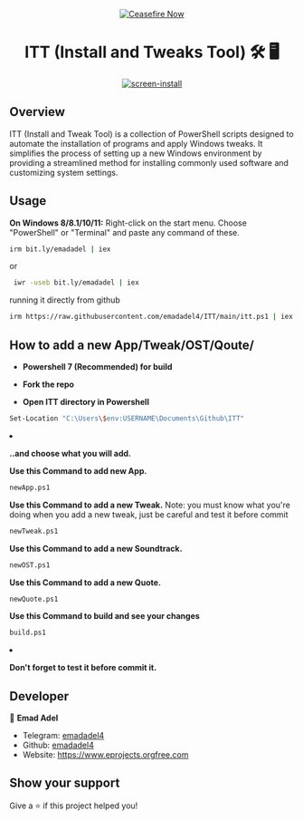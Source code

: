 <p align="center" dir="auto">
  <a href="https://techforpalestine.org/learn-more" rel="nofollow">
    <img src="https://raw.githubusercontent.com/Safouene1/support-palestine-banner/master/StandWithPalestine.svg" alt="Ceasefire Now" style="max-width: 100%;">
  </a>
</p>
  
<h1 align="center">ITT (Install and Tweaks Tool) 🛠️ 🖥️ </h1>

<center>
<a target="_blank" rel="noopener noreferrer" href="https://raw.githubusercontent.com/emadadel4/ITT/main/Assets/Images/demo.PNG"><img src="https://raw.githubusercontent.com/emadadel4/ITT/main/Assets/Images/demo.PNG" alt="screen-install" style="max-width: 100%;"></a>
</center>

## Overview
ITT (Install and Tweak Tool) is a collection of PowerShell scripts designed to automate the installation of programs and apply Windows tweaks. It simplifies the process of setting up a new Windows environment by providing a streamlined method for installing commonly used software and customizing system settings.


## Usage

<p dir="auto"><strong>On Windows 8/8.1/10/11:</strong>
     Right-click on the start menu.
    Choose "PowerShell" or "Terminal" and paste any command of these.
</p>

```sh
irm bit.ly/emadadel | iex
```

or

```sh
 iwr -useb bit.ly/emadadel | iex
```

running it directly from github

```sh
irm https://raw.githubusercontent.com/emadadel4/ITT/main/itt.ps1 | iex
```

## How to add a new App/Tweak/OST/Qoute/
<ul>
  <li><p dir="auto"><strong>Powershell 7 (Recommended) for build</strong></p></li>
  <li><p dir="auto"><strong>Fork the repo</strong></p></li>
  <li><p dir="auto"><strong>Open ITT directory in Powershell</strong></p></li>
</ul>

```sh
Set-Location "C:\Users\$env:USERNAME\Documents\Github\ITT"
```
  <li><p dir="auto"><strong>..and choose what you will add.</strong></p></li>
</ul> 
  
**Use this Command to add new App.**
```sh
newApp.ps1
```

**Use this Command to add a new Tweak.**
Note: you must know what you're doing when you add a new tweak, just be careful and test it before commit

```sh
newTweak.ps1
```

**Use this Command to add a new Soundtrack.**
```sh
newOST.ps1
```

**Use this Command to add a new Quote.**
```sh
newQuote.ps1
```

**Use this Command to build and see your changes**
```sh
build.ps1
```

<li><p dir="auto"><strong>Don't forget to test it before commit it.</strong></p></li>
</ul>

## Developer

👤 **Emad Adel**

- Telegram: [emadadel4](https://t.me/emadadel4)
- Github: [emadadel4](https://github.com/emadadel4)
- Website: https://www.eprojects.orgfree.com

## Show your support

Give a ⭐️ if this project helped you!
